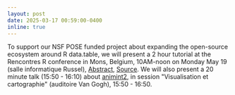 ```yaml
---
layout: post
date: 2025-03-17 00:59:00-0400
inline: true
---
```


To support our NSF POSE funded project about expanding the open-source
ecosystem around R data.table, we will present a 2 hour tutorial at
the Rencontres R conference in Mons, Belgium, 10AM-noon on Monday May
19 (salle informatique Russel),
[Abstract](https://rr2025.sciencesconf.org/resource/page/id/4),
[Source](https://github.com/tdhock/2023-10-LatinR-data.table?tab=readme-ov-file#english). We
will also present a 20 minute talk (15:50 - 16:10) about
[animint2](https://github.com/animint/animint2/), in session
"Visualisation et cartographie" (auditoire Van Gogh), 15:50 - 16:50.
